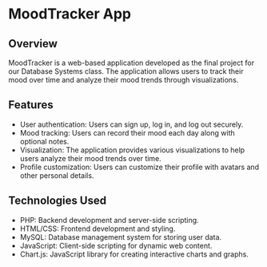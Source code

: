 # MoodTracker App

## Overview
MoodTracker is a web-based application developed as the final project for our Database Systems class. The application allows users to track their mood over time and analyze their mood trends through visualizations.

## Features
- User authentication: Users can sign up, log in, and log out securely.
- Mood tracking: Users can record their mood each day along with optional notes.
- Visualization: The application provides various visualizations to help users analyze their mood trends over time.
- Profile customization: Users can customize their profile with avatars and other personal details.

## Technologies Used
- PHP: Backend development and server-side scripting.
- HTML/CSS: Frontend development and styling.
- MySQL: Database management system for storing user data.
- JavaScript: Client-side scripting for dynamic web content.
- Chart.js: JavaScript library for creating interactive charts and graphs.


